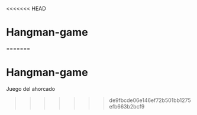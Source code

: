 <<<<<<< HEAD
# Hangman-game
=======
# Hangman-game
Juego del ahorcado
>>>>>>> de9fbcde06e146ef72b501bb1275efb663b2bcf9
